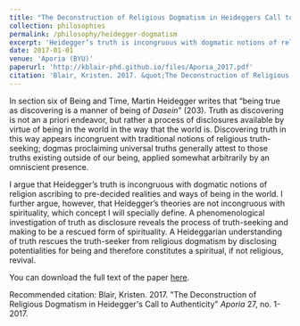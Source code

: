 ```yaml
---
title: "The Deconstruction of Religious Dogmatism in Heideggers Call to Authenticity"
collection: philosophies
permalink: /philosophy/heidegger-dogmatism
excerpt: 'Heidegger’s truth is incongruous with dogmatic notions of religion ascribing to pre-decided realities and ways of being in the world. However, Heidegger’s theories are not incongruous with spirituality; a phenomenological investigation of truth as disclosure reveals the process of truth-seeking and making to be a rescued form of spirituality. A Heideggarian understanding of truth rescues the truth-seeker from religious dogmatism by disclosing potentialities for being and therefore constitutes a spiritual, if not religious, revival.'
date: 2017-01-01
venue: 'Aporia (BYU)'
paperurl: 'http://kblair-phd.github.io/files/Aporia_2017.pdf'
citation: 'Blair, Kristen. 2017. &quot;The Deconstruction of Religious Dogmatism in Heideggers Call to Authenticity&quot; <i>Aporia</i> 27, no. 1-2017.'
---
```


In section six of Being and Time, Martin Heidegger writes that “being true as discovering is a manner of being of <i>Dasein</i>” (203). Truth as discovering is not an a priori endeavor, but rather a process of disclosures available by virtue of being in the world in the way that the world is. Discovering truth in this way appears incongruent with traditional notions of religious truth-seeking; dogmas proclaiming universal truths generally attest to those truths existing outside of our being, applied somewhat arbitrarily by an omniscient presence. 

I argue that Heidegger’s truth is incongruous with dogmatic notions of religion ascribing to pre-decided realities and ways of being in the world. I further argue, however, that Heidegger’s theories are not incongruous with spirituality, which concept I will specially define. A phenomenological investigation of truth as disclosure reveals the process of truth-seeking and making to be a rescued form of spirituality. A Heideggarian understanding of truth rescues the truth-seeker from religious dogmatism by disclosing potentialities for being and therefore constitutes a spiritual, if not religious, revival. 

You can download the full text of the paper [here](http://kblair-phd.github.io/files/Aporia_2017.pdf).

Recommended citation: Blair, Kristen. 2017. &quot;The Deconstruction of Religious Dogmatism in Heidegger's Call to Authenticity&quot; <i>Aporia</i> 27, no. 1-2017.


